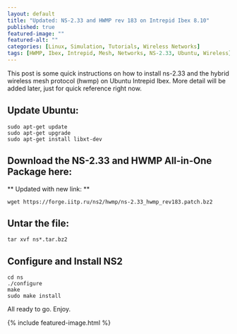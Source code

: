 ```yaml
---
layout: default
title: "Updated: NS-2.33 and HWMP rev 183 on Intrepid Ibex 8.10"
published: true
featured-image: ""
featured-alt: ""
categories: [Linux, Simulation, Tutorials, Wireless Networks]
tags: [HWMP, Ibex, Intrepid, Mesh, Networks, NS-2.33, Ubuntu, Wireless]
---
```

This post is some quick instructions on how to install ns-2.33 and the hybrid wireless mesh protocol (hwmp) on Ubuntu Intrepid Ibex. More detail will be added later, just for quick reference right now.

## Update Ubuntu:
```
sudo apt-get update
sudo apt-get upgrade
sudo apt-get install libxt-dev
```

## Download the NS-2.33 and HWMP All-in-One Package here:
** Updated with new link: **
```
wget https://forge.iitp.ru/ns2/hwmp/ns-2.33_hwmp_rev183.patch.bz2
```

## Untar the file:
```
tar xvf ns*.tar.bz2
```

## Configure and Install NS2
```
cd ns
./configure
make
sudo make install
```
All ready to go. Enjoy.

{% include featured-image.html %}
